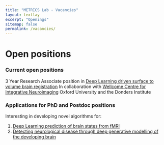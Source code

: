 ```yaml
---
title: "METRICS Lab - Vacancies"
layout: textlay
excerpt: "Openings"
sitemap: false
permalink: /vacancies/
---
```


# Open positions

### Current open positions

3 Year Research Associate position in [Deep Learning driven surface to volume brain registration](https://my.corehr.com/pls/kingrecruit/erq_jobspec_version_4.display_form?p_company=1&p_internal_external=E&p_display_in_irish=N&p_process_type=&p_applicant_no=&p_form_profile_detail=&p_display_apply_ind=Y&p_refresh_search=Y&p_recruitment_id=024287) In collaboration with [Wellcome Centre for Integrative Neuroimaging](https://www.ndcn.ox.ac.uk/divisions/fmrib) Oxford University and the Donders Institute

### Applications for PhD and Postdoc positions

Interesting in developing novel algorithms for:
1.  [Deep Learning prediction of brain states from fMRI](https://www.imagingcdt.com/project/reading-minds-with-deep-learning-predicting-behavioural-states-from-functional-imaging-data/) 
2. [Detecting neurological disease through deep generative modelling of the developing brain](https://www.imagingcdt.com/project/detecting-neurological-disease-through-deep-generative-modelling-of-the-developing-brain/)